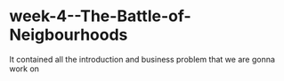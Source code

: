 # week-4--The-Battle-of-Neigbourhoods
It contained all the introduction and business problem that we are gonna work on
